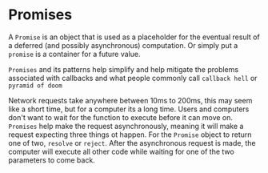 # Promises

A ```Promise``` is an object that is used as a placeholder for the eventual result of a deferred (and possibly asynchronous) computation. Or simply put a ```promise``` is a container for a future value.

```Promises``` and its patterns help simplify and help mitigate the problems associated with callbacks and what people commonly call ```callback hell``` or ```pyramid of doom```

Network requests take anywhere between 10ms to 200ms, this may seem like a short time, but for a computer its a long time. Users and computers don't want to wait for the function to execute before it can move on. ```Promises``` help make the request asynchronously, meaning it will make a request expecting three things ot happen. For the ```Promise``` object to return one of two, ```resolve``` or ```reject```. After the asynchronous request is made, the computer will execute all other code while waiting for one of the two parameters to come back.